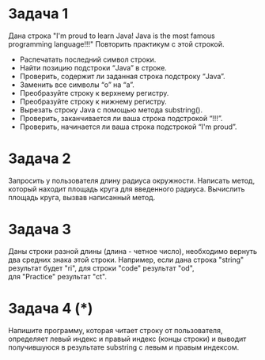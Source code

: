 # Задача 1
Дана строка "I'm proud to learn Java! Java is the most famous programming language!!!" Повторить практикум с этой строкой.

* Распечатать последний символ строки.
* Найти позицию подстроки “Java” в строке.
* Проверить, содержит ли заданная строка подстроку “Java”.
* Заменить все символы “o” на “a”.
* Преобразуйте строку к верхнему регистру.
* Преобразуйте строку к нижнему регистру.
* Вырезать строку Java c помощью метода substring().
* Проверить, заканчивается ли ваша строка подстрокой “!!!”.
* Проверить, начинается ли ваша строка подстрокой “I'm proud”.

# Задача 2
Запросить у пользователя длину радиуса окружности.
Написать метод, который находит площадь круга для  введенного радиуса.
Вычислить площадь круга, вызвав написанный метод.

# Задача 3
Даны строки разной длины (длина - четное число), необходимо вернуть два средних знака этой строки.
Например, если дана строка "string"  результат будет "ri", для строки "code" результат "od",  
для "Practice" результат "ct".

# Задача 4 (*)
Напишите программу, которая читает строку от пользователя, определяет левый индекс и правый индекс (концы строки)
и выводит получившуюся в результате substring с левым и правым индексом.
